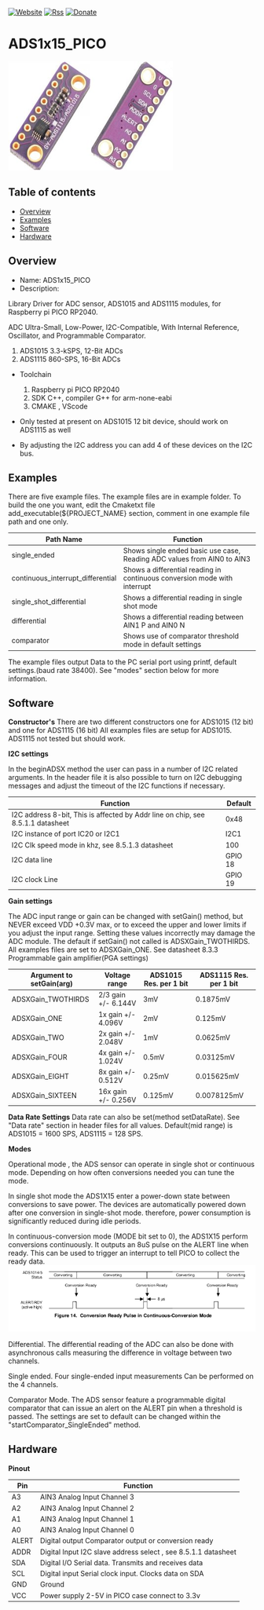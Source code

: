[![Website](https://img.shields.io/badge/Website-Link-blue.svg)](https://gavinlyonsrepo.github.io/)  [![Rss](https://img.shields.io/badge/Subscribe-RSS-yellow.svg)](https://gavinlyonsrepo.github.io//feed.xml)  [![Donate](https://img.shields.io/badge/Donate-PayPal-green.svg)](https://www.paypal.com/paypalme/whitelight976)

# ADS1x15_PICO

![image](https://github.com/gavinlyonsrepo/ADS1x15_PICO/blob/main/extra/doc/images/ads.jpg)

Table of contents
---------------------------

  * [Overview](#overview)
  * [Examples](#examples)
  * [Software](#software)  
  * [Hardware](#hardware)

Overview
-----------------
* Name: ADS1x15_PICO
* Description:

Library Driver for  ADC sensor,  ADS1015 and ADS1115 modules,
for Raspberry pi PICO RP2040. 

ADC Ultra-Small, Low-Power, I2C-Compatible, With Internal Reference, Oscillator, and Programmable Comparator.
1. ADS1015  3.3-kSPS, 12-Bit ADCs
2. ADS1115  860-SPS,  16-Bit ADCs 

* Toolchain
	1. Raspberry pi PICO RP2040
	2. SDK C++, compiler G++ for arm-none-eabi
	3. CMAKE , VScode

* Only tested at present on ADS1015 12 bit device, should work on ADS1115 as well
* By adjusting the I2C address you can add 4 of these devices on the I2C bus.

Examples
---------------------

There are five example files.
The example files are in example folder. To build the one you want, edit the Cmaketxt file add_executable(${PROJECT_NAME} section, comment in one example file path and one only. 

| Path Name | Function |
| --- | --- |
| single_ended  | Shows single ended basic use case, Reading ADC values from AIN0 to AIN3 |
| continuous_interrupt_differential | Shows a differential reading in continuous conversion mode with interrupt |
| single_shot_differential | Shows a differential reading in single shot mode |
| differential | Shows a differential reading between AIN1 P and AIN0 N |
| comparator | Shows  use of comparator threshold mode in default settings |

The example files output Data to the PC serial port using printf,  default settings.(baud rate 38400). See "modes" section below for more information.

Software
------------------

**Constructor's**
There are two different constructors one for ADS1015 (12 bit) and one for ADS1115 (16 bit)
All examples files are setup for ADS1015. ADS1115 not tested but should work.

**I2C settings**

In the beginADSX method the user can pass in a number of I2C related arguments.
In the header file it is also possible to turn on I2C debugging messages and
adjust the timeout of the I2C functions if necessary.

| Function | Default |
| --- |  --- | 
| I2C address 8-bit,  This is affected by Addr line on chip, see 8.5.1.1 datasheet | 0x48 |
| I2C instance of port IC20 or I2C1 | I2C1 |
| I2C Clk speed mode in khz, see 8.5.1.3 datasheet | 100 |
| I2C data line | GPIO 18 |
| I2C clock Line | GPIO 19 |

**Gain settings**

The ADC input range or gain can be changed  with setGain()
method, but NEVER exceed VDD +0.3V max, or to
exceed the upper and lower limits if you adjust the input range.
Setting these values incorrectly may damage the ADC module.
The default if setGain() not called is ADSXGain_TWOTHIRDS. 
All examples files are set to ADSXGain_ONE. See datasheet 8.3.3
Programmable gain amplifier(PGA settings) 

| Argument to setGain(arg) | Voltage range | ADS1015 Res.  per 1 bit  |  ADS1115  Res. per  1 bit |
| --- | --- | --- | --- |
| ADSXGain_TWOTHIRDS | 2/3 gain +/- 6.144V | 3mV | 0.1875mV |
| ADSXGain_ONE | 1x gain +/- 4.096V | 2mV | 0.125mV |
| ADSXGain_TWO | 2x gain +/- 2.048V| 1mV | 0.0625mV |
| ADSXGain_FOUR | 4x gain +/- 1.024V | 0.5mV | 0.03125mV |
| ADSXGain_EIGHT | 8x gain +/- 0.512V | 0.25mV | 0.015625mV |
| ADSXGain_SIXTEEN | 16x gain +/- 0.256V  | 0.125mV | 0.0078125mV |

**Data Rate Settings**
Data rate can also be set(method setDataRate). See "Data rate" section in header files for all values. Default(mid range) is ADS1015 = 1600 SPS,  ADS1115 = 128 SPS.

**Modes**

Operational mode , the ADS sensor can operate in single shot or continuous mode.
Depending on how often conversions needed you can tune the mode.

In single shot mode the ADS1X15 enter a power-down state between conversions to save power.
The devices are automatically powered down after one conversion
in single-shot mode. therefore, power consumption is
significantly reduced during idle periods.

In continuous-conversion mode (MODE bit set to 0), the ADS1X15 perform conversions continuously. It outputs an 8uS pulse on the ALERT line when ready. This can be used to trigger an interrupt to tell PICO to collect the ready data.
![image](https://github.com/gavinlyonsrepo/ADS1x15_PICO/blob/main/extra/doc/images/3.jpg)

Differential. The differential reading of the ADC can also be done with asynchronous calls measuring the difference in voltage between two channels.

Single ended. Four single-ended input measurements Can be performed on the 4 channels.

Comparator Mode. The ADS sensor feature a programmable digital comparator that can issue an alert on the ALERT pin when a threshold is passed. The settings are set to default can be changed within the "startComparator_SingleEnded" method.


Hardware
--------------------

**Pinout**

| Pin | Function | 
| --- | --- |
| A3 | AIN3  Analog Input Channel 3| 
| A2 | AIN3  Analog Input Channel 2| 
| A1 | AIN3  Analog Input Channel 1| 
| A0 | AIN3  Analog Input Channel 0| 
| ALERT | Digital output Comparator output or conversion ready  | 
| ADDR | Digital Input I2C slave address select , see 8.5.1.1 datasheet|
| SDA |Digital I/O Serial data. Transmits and receives data |
| SCL | Digital input Serial clock input. Clocks data on SDA |
| GND | Ground |
| VCC  | Power supply 2-5V in PICO case connect to 3.3v|
